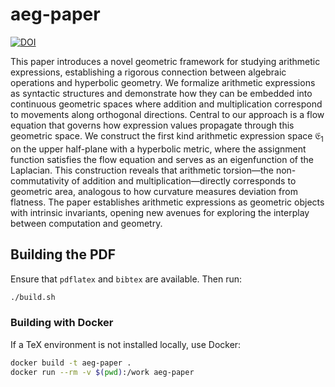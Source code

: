 # aeg-paper

[![DOI](https://zenodo.org/badge/16938961.svg)](https://zenodo.org/badge/latestdoi/16938961)

This paper introduces a novel geometric framework for studying arithmetic expressions, 
establishing a rigorous connection between algebraic operations and hyperbolic geometry.
We formalize arithmetic expressions as syntactic structures and demonstrate how they can be embedded into continuous geometric spaces where addition and multiplication correspond to movements along orthogonal directions.
Central to our approach is a flow equation that governs how expression values propagate through this geometric space.
We construct the first kind arithmetic expression space $\mathfrak{E}_1$ on the upper half-plane with a hyperbolic metric,
where the assignment function satisfies the flow equation and serves as an eigenfunction of the Laplacian.
This construction reveals that arithmetic torsion—the non-commutativity of addition and multiplication—directly
corresponds to geometric area, analogous to how curvature measures deviation from flatness.
The paper establishes arithmetic expressions as geometric objects with intrinsic invariants,
opening new avenues for exploring the interplay between computation and geometry.


## Building the PDF

Ensure that `pdflatex` and `bibtex` are available. Then run:

```bash
./build.sh
```

### Building with Docker

If a TeX environment is not installed locally, use Docker:

```bash
docker build -t aeg-paper .
docker run --rm -v $(pwd):/work aeg-paper
```
